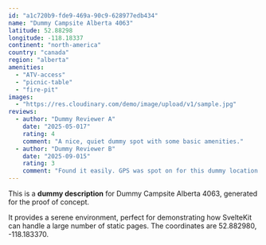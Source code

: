 ```yaml
---
id: "a1c720b9-fde9-469a-90c9-628977edb434"
name: "Dummy Campsite Alberta 4063"
latitude: 52.88298
longitude: -118.18337
continent: "north-america"
country: "canada"
region: "alberta"
amenities:
  - "ATV-access"
  - "picnic-table"
  - "fire-pit"
images:
  - "https://res.cloudinary.com/demo/image/upload/v1/sample.jpg"
reviews:
  - author: "Dummy Reviewer A"
    date: "2025-05-017"
    rating: 4
    comment: "A nice, quiet dummy spot with some basic amenities."
  - author: "Dummy Reviewer B"
    date: "2025-09-015"
    rating: 3
    comment: "Found it easily. GPS was spot on for this dummy location."
---
```


This is a **dummy description** for Dummy Campsite Alberta 4063, generated for the proof of concept.

It provides a serene environment, perfect for demonstrating how SvelteKit can handle a large number of static pages. The coordinates are 52.882980, -118.183370.
